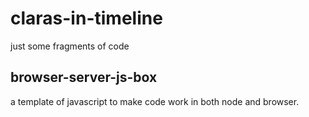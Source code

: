# claras-in-timeline
just some fragments of code

## browser-server-js-box
a template of javascript to make code work in both node and browser.
